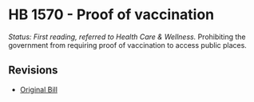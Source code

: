 # HB 1570 - Proof of vaccination
*Status: First reading, referred to Health Care & Wellness.*
Prohibiting the government from requiring proof of vaccination to access public places.

## Revisions
* [Original Bill](1/)
